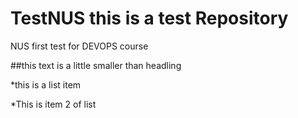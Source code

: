 # TestNUS this is a test Repository
NUS first test for DEVOPS  course

##this text is a little smaller than headling

*this is a list item

*This is item 2 of list
